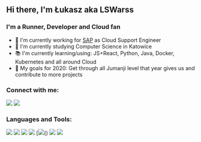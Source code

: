 ## Hi there, I'm Łukasz aka LSWarss

### I'm a Runner, Developer and Cloud fan
- 👔 I'm currently working for [SAP](https://www.sap.com/index.html) as Cloud Support Engineer
- 🏫 I'm currently studying Computer Science in Katowice
- 📚 I'm currently learning/using: JS+React, Python, Java, Docker, Kubernetes and all around Cloud 
- 🥅 My goals for 2020: Get through all Jumanji level that year gives us and contribute to more projects

### Connect with me:
[<img src="https://img.icons8.com/color/48/000000/linkedin.png"/>][linkedin]
[<img src="https://img.icons8.com/fluent/50/000000/instagram-new.png"/>][instagram]

### Languages and Tools:
[<img src="https://img.icons8.com/color/48/000000/python.png"/>](https://www.python.org/)
[<img src="https://img.icons8.com/color/48/000000/javascript.png"/>](https://developer.mozilla.org/en-US/docs/Web/JavaScript)
[<img src="https://img.icons8.com/color/48/000000/kotlin.png"/>]()
[<img src="https://img.icons8.com/color/48/000000/java-coffee-cup-logo.png"/>]()
[<img src="https://img.icons8.com/fluent/48/000000/android-os.png"/>()
[<img src="https://img.icons8.com/color/48/000000/docker.png"/>]()
[<img src="https://img.icons8.com/color/48/000000/kubernetes.png"/>]()



<!-- This will be added after creating my own website/portfolio/blog -->
[website]: www.google.com 
[linkedin]: https://www.linkedin.com/in/%C5%82ukasz-stachnik-495a46184/
[instagram]: https://www.instagram.com/lswarss
